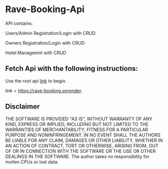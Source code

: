 # Rave-Booking-Api

API contains: 

Users/Admin Registration/Login with CRUD

Owners Registration/Login with CRUD

Hotel Managemnt with CRUD

## Fetch Api with the following instructions:
Use the root api [link](https://rave-booking.onrender.com/doc/) to begin.

link = https://rave-booking.onrender.


## Disclaimer 
THE SOFTWARE IS PROVIDED "AS IS", WITHOUT WARRANTY OF ANY KIND, EXPRESS OR IMPLIED, INCLUDING BUT NOT LIMITED TO THE WARRANTIES OF MERCHANTABILITY, FITNESS FOR A PARTICULAR PURPOSE AND NONINFRINGEMENT. IN NO EVENT SHALL THE AUTHORS BE LIABLE FOR ANY CLAIM, DAMAGES OR OTHER LIABILITY, WHETHER IN AN ACTION OF CONTRACT, TORT OR OTHERWISE, ARISING FROM, OUT OF OR IN CONNECTION WITH THE SOFTWARE OR THE USE OR OTHER DEALINGS IN THE SOFTWARE.
The author takes no responsibility for molten CPUs or lost data.
